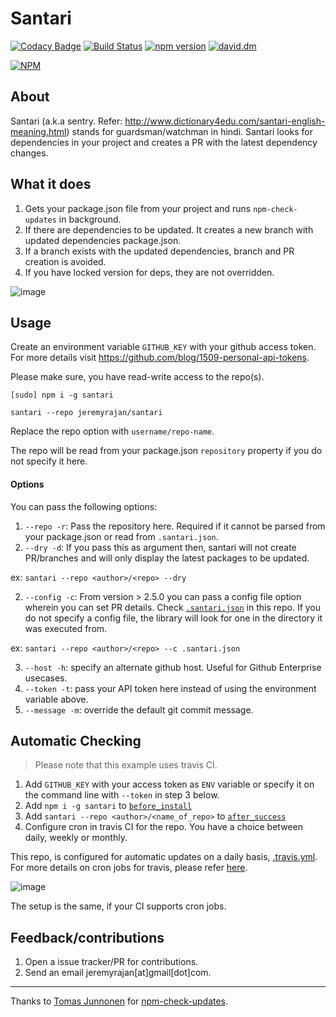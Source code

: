 # Santari

[![Codacy Badge](https://api.codacy.com/project/badge/Grade/b24ceaee9b6e4188b06a9b005299bd3d)](https://app.codacy.com/app/jeremyrajan/santari?utm_source=github.com&utm_medium=referral&utm_content=remicass/santari&utm_campaign=Badge_Grade_Settings)
[![Build Status](https://travis-ci.org/remicass/santari.svg?branch=tests)](https://travis-ci.org/remicass/santari)
[![npm version](https://badge.fury.io/js/santari.svg)](https://badge.fury.io/js/santari)
[![david.dm](https://david-dm.org/jeremyrajan/santari.svg)](https://david-dm.org/jeremyrajan/santari)

[![NPM](https://nodei.co/npm/santari.png?downloads=true&downloadRank=true&stars=true)](https://nodei.co/npm/santari/)

## About
Santari (a.k.a sentry. Refer: http://www.dictionary4edu.com/santari-english-meaning.html) stands for guardsman/watchman in hindi.
Santari looks for dependencies in your project and creates a PR with the latest dependency changes.

## What it does
1. Gets your package.json file from your project and runs `npm-check-updates` in background.
2. If there are dependencies to be updated. It creates a new branch with updated dependencies package.json.
3. If a branch exists with the updated dependencies, branch and PR creation is avoided.
4. If you have locked version for deps, they are not overridden.

![image](https://cloud.githubusercontent.com/assets/2890683/19828761/93546cc4-9e01-11e6-8840-a931ce7f6711.png)

## Usage

Create an environment variable `GITHUB_KEY` with your github access token. For more
details visit https://github.com/blog/1509-personal-api-tokens.

Please make sure, you have read-write access to the repo(s).

```
[sudo] npm i -g santari

santari --repo jeremyrajan/santari 

```

Replace the repo option with `username/repo-name`.

The repo will be read from your package.json `repository` property if you do not specify it here.

#### Options

You can pass the following options:
1. `--repo -r`: Pass the repository here. Required if it cannot be parsed from your package.json or read from `.santari.json`.
1. `--dry -d`: If you pass this as argument then, santari will not create PR/branches and will only display the latest
  packages to be updated.

  ex: `santari --repo <author>/<repo> --dry`

2. `--config -c`: From version > 2.5.0 you can pass a config file option wherein you can set PR details. Check [`.santari.json`](.santari.json) in
  this repo. If you do not specify a config file, the library will look for one in the directory it was executed from.

  ex: `santari --repo <author>/<repo> --c .santari.json`
  
3. `--host -h`: specify an alternate github host. Useful for Github Enterprise usecases.
4. `--token -t`: pass your API token here instead of using the environment variable above.
5. `--message -m`: override the default git commit message. 

## Automatic Checking

> Please note that this example uses travis CI.

1. Add `GITHUB_KEY` with your access token as `ENV` variable or specify it on the command line with `--token` in step 3 below.
2. Add `npm i -g santari` to [`before_install`](https://github.com/jeremyrajan/santari/blob/master/.travis.yml#L12)
3. Add `santari --repo <author>/<name_of_repo>` to [`after_success`](https://github.com/jeremyrajan/santari/blob/master/.travis.yml#L13)
4. Configure cron in travis CI for the repo. You have a choice between daily, weekly or monthly.

This repo, is configured for automatic updates on a daily basis, [.travis.yml](https://github.com/jeremyrajan/santari/blob/master/.travis.yml). For more details on cron jobs for travis, please refer [here](https://docs.travis-ci.com/user/cron-jobs/).

![image](https://cloud.githubusercontent.com/assets/2890683/21299994/9fac86a8-c5db-11e6-9ff3-d9aa29e1c4e4.png)

The setup is the same, if your CI supports cron jobs.

## Feedback/contributions
1. Open a issue tracker/PR for contributions.
2. Send an email jeremyrajan[at]gmail[dot]com.

---

Thanks to [Tomas Junnonen][1] for [npm-check-updates][2].


[1]: https://github.com/tjunnone
[2]: https://github.com/tjunnone/npm-check-updates
